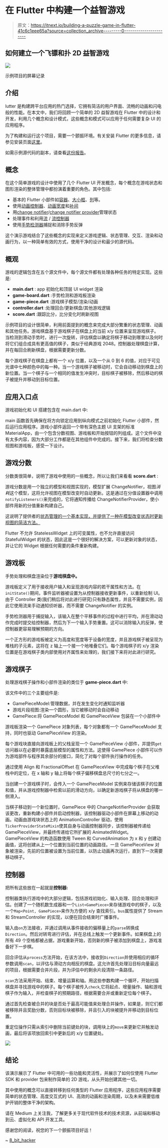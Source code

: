 # 在 Flutter 中构建一个益智游戏

> 原文：<https://itnext.io/building-a-puzzle-game-in-flutter-41c6c1eee65a?source=collection_archive---------0----------------------->

## 如何建立一个飞镖和扑 2D 益智游戏

![](img/7987c65661ef70918c4641a6c5a85561.png)

示例项目的屏幕记录

## 介绍

lutter 是构建跨平台应用的热门选择，它拥有简洁的用户界面、流畅的动画和闪电般的性能。在本文中，我们将回顾一个简单的 2D 益智游戏在 Flutter 中的设计和开发，利用几个概念和设计模式，这些概念和模式可以应用于任何需要复杂 UI 的应用程序。

为了构建和运行这个项目，需要一个颤振环境。有关安装 Flutter 的更多信息，请参见安装页面[这里](https://flutter.dev/docs/get-started/install)。

如需示例源代码的副本，请查看[这份报告](https://github.com/kenreilly/flutter-puzzle-game-demo)。

## 概念

在这个简单游戏的设计中使用了几个 Flutter UI 开发概念，每个概念在游戏状态和图形渲染的整体管理中都扮演着重要的角色。其中包括:

*   基本的 Flutter 小部件如[容器](https://api.flutter.dev/flutter/widgets/Container-class.html)、[大小框](https://api.flutter.dev/flutter/widgets/SizedBox-class.html)、[列](https://api.flutter.dev/flutter/widgets/Column-class.html)等。
*   使用[动画控制器](https://api.flutter.dev/flutter/animation/AnimationController-class.html)、[动画宽度](https://api.flutter.dev/flutter/widgets/AnimatedWidget-class.html)和[补间](https://api.flutter.dev/flutter/animation/Tween-class.html)
*   用[change notifier](https://api.flutter.dev/flutter/foundation/ChangeNotifier-class.html)/[change notifier provider](https://pub.dev/documentation/provider/latest/provider/ChangeNotifierProvider-class.html)管理状态
*   处理事件和利用[流](https://api.flutter.dev/flutter/dart-async/Stream-class.html) / [流控制器](https://api.flutter.dev/flutter/dart-async/StreamController-class.html)
*   使用[手势检测器](https://api.flutter.dev/flutter/widgets/GestureDetector-class.html)捕捉和消除手势反弹

这个演示游戏结合了这些概念的实现来定义游戏逻辑、状态管理、交互、渲染和动画行为，以一种简单有效的方式，使用干净的设计和最少的源代码。

## 概观

游戏的逻辑包含在五个源文件中，每个源文件都有处理各种任务的特定实现。这些是:

*   **main.dart** : app 初始化和顶层 UI widget 渲染
*   **game-board.dart** :手势检测和游戏板渲染
*   **game-piece.dart** :游戏棋子模型/渲染/动画
*   **controller.dart** :处理回合/更新棋盘/其他游戏逻辑
*   **score.dart** :跟踪比分，比分变化时刷新视图

示例项目的设计很简单，利用前面提到的概念来完成大部分繁重的状态管理、动画和其他任务。游戏棋盘基于游戏棋子在棋盘上的当前 x/y 位置来呈现游戏棋子。当检测到滑动手势时，进行一次旋转，评估棋盘以确定将棋子移动到哪里以及何时将它们组合成具有更高值的棋子，类似于经典游戏 2048。控制器处理棋盘计算，并在每回合刷新棋盘，根据需要更新分数。

每个游戏棋子在棋盘上都有一个 x/y 位置，以及一个从 0 到 6 的值，对应于可见光谱中七种颜色中的每一种。当一个游戏棋子被移动时，它会自动移动到棋盘上的新位置。当一个棋子与一个相同的值发生冲突时，目标棋子被移除，然后移动的棋子被提升并移动到目标位置。

## 应用入口点

游戏初始化和 UI 搭建包含在 main.dart 中:

main 函数首先确保在将方向锁定应用到纵向模式之前初始化 Flutter 小部件，然后运行应用程序。游戏小部件返回一个带有深色主题 UI 支架的标准 MaterialApp，由一个包含分数视图、游戏板和开始按钮的列组成。这个文件中没有太多内容，因为大部分工作都是在其他组件中完成的。接下来，我们将检查分数视图和游戏板，感受一下设计。

## 游戏分数

分数类很简单，说明了游戏中使用的一些概念，所以让我们来看看 **score.dart** :

游戏分数是用一个独立的模型和视图实现的，模型扩展 ChangeNotifier，视图*消耗*这个模型，这将允许视图在模型改变时自动更新。这是通过在分值设置器中调用`notifyListeners()`来完成的，它将通知传播给 ChangeNotifierProvider，使小部件用新的分值重新构建自己。

这说明了提供者的[状态管理的一个基本实现，并提供了一种在模型改变状态时更新视图的简洁方法。](https://flutter.dev/docs/development/data-and-backend/state-mgmt/simple)

Flutter 不允许 StatelessWidget 上的可变属性，也不允许直接访问 StatefulWidget 的状态，因此这是一个很好的解决方案，可以更新对象的状态，并让它的 Widget 根据任何需要的条件重新构建。

## 游戏板

手势处理和棋盘渲染位于**游戏棋盘中。**

游戏板定义了用于接收用户输入和呈现游戏内容的若干属性和方法。在`initState()`期间，事件监听器被设置为从控制器接收更新事件，以重新绘制 UI。由于 Controller 类(我们稍后将对此进行研究)只有静态属性，并且不需要实例，因此它使用流来手动通知侦听器，而不需要 ChangeNotifier 的实例。

手势检测器用于捕捉输入，该输入在整个平移事件的过程中进行平均，并在滑动动作完成时提交给控制器，然后为下一个输入手势重置。这可以消除输入的反弹，使控制器更容易理解预期的方向。

一个正方形的游戏板被定义为高度和宽度等于设备的宽度，并且游戏棋子被呈现为堆栈的子元素，这将在 z 轴上一个接一个地堆叠它们。每个游戏棋子的 x/y 渲染位置是在游戏棋子类内部使用对齐属性来处理的，我们接下来将对此进行研究。

## 游戏棋子

处理游戏棋子操作和小部件渲染的类位于 **game-piece.dart** 中:

该文件中的三个主要组件是:

*   GamePieceModel:管理数据，并在发生变化时通知监听器
*   游戏片段视图:渲染一个圆形，当它被移动时会自动移动
*   GamePiece:将 GamePieceModel 和 GamePieceView 包装在一个小部件中

游戏板渲染一个 GamePiece 对象列表，每个对象都有一个 GamePieceModel 支持，同时也驱动 GamePieceView 的渲染。

每个游戏块直接向游戏板上的父栈呈现一个 GamePieceView 小部件，并提供`get`访问器以在必要时暴露底层模型的属性和方法。这使得 GamePiece 小部件可以作为游戏部件与程序其余部分的接口，简化了对每个部件执行操作的任务。

通过使用 Align 和 FractionalOffset 在 GamePieceView 中完成每个棋子在父堆栈中的定位，在 x 轴和 y 轴上将每个棋子偏移棋盘总尺寸的七分之一。

当创建一个游戏棋子时，会传入一个 GamePieceModel 实例来存储该棋子的位置和值，并从游戏控制器中检索以前的滑动方向，以确定新游戏棋子将从棋盘的哪一侧滑入。

当棋子移动到一个新位置时，GamePiece 中的 ChangeNotifierProvider 会获取该更改，重新构建小部件并启动控制器，该控制器驱动小部件在屏幕上移动的动画。动画由游戏块状态上的 AnimationController 驱动，使用`TickerProviderStateMixin`使其自身与动画控制器同步，该控制器被传递给 GamePieceView，并最终传递给它所扩展的 AnimatedWidget。GamePieceView 的构造函数使用 Tween 和 CurvedAnimation 为 x 和 y 创建动画值，这将创建从上一个位置到当前位置的动画路径。一旦 GamePieceView 对象被渲染，先前的位置被设置为当前位置，以防止动画再次运行，直到下一次需要移动棋子。

## 控制器

把所有这些放在一起就是**控制器:**

控制器类执行游戏中的大部分逻辑，包括游戏初始化、输入处理、回合处理和评估。创建了一个随机数生成器和一个`List<GamePiece>`来存储游戏中的棋子，以及一个`Map<Point, GamePiece>`来作为方便的 x/y 查找索引。`bus`属性提供了 Stream 和 StreamController 的实现，以便在回合结束时广播事件。

输入由`on`方法接收，并通过调用从事件接收的偏移量上的`parse`转换成`Direction`。然后对转弯进行评估，并在总线上触发一个更新事件。如果棋盘上的所有 49 个空格都被占据，游戏重新开始，否则新的棋子被添加到棋盘上，游戏准备好下一步棋。

回合评估从`process`方法开始，在该方法中，接收到`Direction`并使用相应的循环参数调用`scan`，以评估与滑动方向相反的棋盘。这允许首先处理沿目标向量最远的项目，根据需要合并片段，并为评估中的剩余片段清除一条路径。

`scan`方法采用开始、结束、增量运算和轴。用这些参数构建一个循环，开始扫描棋盘并寻找游戏中的棋子。每个棋子被传入`check`,它将起点、增量操作、轴和游戏棋子作为输入，并检查棋子的预期路径，根据需要合并或重新定位每个棋子。

通过首先检查被合并的块是否处于最高可能值来处理合并操作，如果是，则它们都被移除并且奖励分数，否则目标块被移除，并且引入的块被提升并移动到目标位置。

重定位操作只需从索引中删除当前键处的块，调用块上的`move`来更新它并触发动画，最后将该项放回索引中更新后的 x/y 位置键处。

![](img/6e399891d50f1197d67766b406b2a349.png)

## 结论

该演示展示了 Flutter 中可用的一些功能和灵活性，并展示了如何仅使用 Flutter SDK 和 provider 包来制作简单的 2D 游戏，从头开始创建其他一切。

其中使用的概念可以直接转移到任何类型的 Flutter 应用程序，这些应用程序需要简单的状态管理、高度交互式的 UI、高效的动画和渲染周期，以及未来需要低维护开销的整体干净的架构。

请在 Medium 上关注我，了解更多关于现代软件技术的技术资源，从前端和移动到云、虚拟化和 API 开发工具。

感谢您的阅读，祝您的下一个颤振项目好运！

~ [8_bit_hacker](https://twitter.com/8_bit_hacker)
